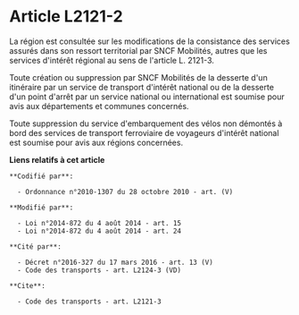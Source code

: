 # Article L2121-2

La région est consultée sur les modifications de la consistance des services assurés dans son ressort territorial par SNCF
Mobilités, autres que les services d'intérêt régional au sens de l'article L. 2121-3. 

Toute création ou suppression par SNCF Mobilités de la desserte d'un itinéraire par un service de transport d'intérêt
national ou de la desserte d'un point d'arrêt par un service national ou international est soumise pour avis aux départements
et communes concernés.

Toute suppression du service d'embarquement des vélos non démontés à bord des services de transport ferroviaire de voyageurs
d'intérêt national est soumise pour avis aux régions concernées.

**Liens relatifs à cet article**

	**Codifié par**:

	  - Ordonnance n°2010-1307 du 28 octobre 2010 - art. (V)

	**Modifié par**:

	  - Loi n°2014-872 du 4 août 2014 - art. 15
	  - Loi n°2014-872 du 4 août 2014 - art. 24

	**Cité par**:

	  - Décret n°2016-327 du 17 mars 2016 - art. 13 (V)
	  - Code des transports - art. L2124-3 (VD)

	**Cite**:

	  - Code des transports - art. L2121-3
